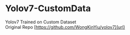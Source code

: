 # Yolov7-CustomData
Yolov7 Trained on Custom Dataset  
Original Repo [https://github.com/WongKinYiu/yolov7](url)
